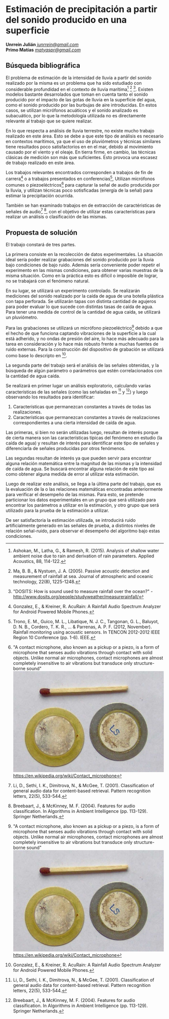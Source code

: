 # Estimación de precipitación a partir del sonido producido en una superficie

**Unrrein Julián** *junrrein@gmail.com*     
**Primo Matías** *matyaspr@gmail.com*

## Búsqueda bibliográfica

El problema de estimación de la intensidad de lluvia a partir del sonido realizado por la misma es un problema que ha sido estudiado con considerable profundidad en el contexto de lluvia marítima[^1] [^2] [^3]. Existen modelos bastante desarrolados que toman en cuenta tanto el sonido producido por el impacto de las gotas de lluvia en la superficie del agua, como el sonido producido por las burbujas de aire introducidas. En estos casos, se utilizan micrófonos acuáticos y el sonido analizado es subacuático, por lo que la metodología utilizada no es directamente relevante al trabajo que se quiere realizar.

En lo que respecta a análisis de lluvia terrestre, no existe mucho trabajo realizado en este área. Esto se debe a que este tipo de análisis es necesario en contextos marítimos, ya que el uso de pluviómetros y técnicas similares tiene resultados poco satisfactorios en en el mar, debido al movimiento causado por el viento y el oleaje. En tierra firme, en cambio, las técnicas clásicas de medición son más que suficientes. Esto provoca una escasez de trabajo realizado en este área.

Los trabajos relevantes encontrados corresponden a trabajos de fin de carrera[^4] o a trabajos presentados en conferencias[^5], Utilizan micrófonos comunes o piezoeléctricos[^6] para capturar la señal de audio producida por la lluvia, y utilizan técnicas poco sotisficadas (energía de la señal) para estimar la precipitación ocurrida.

También se han examinado trabajos en de extracción de caractéristicas de señales de audio[^7] [^8], con el objetivo de utilizar estas características para realizar un análisis o clasificación de las mismas.

## Propuesta de solución

El trabajo constará de tres partes.

La primera consiste en la recolección de datos experimentales. La situación ideal sería poder realizar grabaciones del sonido producido por la lluvia bajo condiciones de bajo ruido. Además sería conveniente poder repetir el experimento en las mismas condiciones, para obtener varias muestras de la misma situación. Como en la práctica esto es difícil o imposible de lograr, no se trabajará con el fenómeno natural.

En su lugar, se utilizará un experimento controlado. Se realizarán mediciones del sonido realizado por la caída de agua de una botella plástica con tapa perforada. Se utilizarán tapas con distinta cantidad de agujeros para poder evaluar lo que sucede con distintas tasas de caída de agua. Para tener una medida de control de la cantidad de agua caída, se utilizará un pluviómetro.

Para las grabaciones se utilizará un micrófono piezoeléctrico[^6] debido a que el hecho de que funciona captando vibraciones de la superficie a la cual está adherido, y no ondas de presión del aire, lo hace más adecuado para la tarea en consideración y lo hace más robusto frente a muchas fuentes de ruido externas. Para la construcción del dispositivo de grabación se utilizará como base lo descripto en [^4].

La segunda parte del trabajo será el análisis de las señales obtenidas, y la búsqueda de algún parámetro o parámetros que estén correlacionados con la cantidad de agua caída.

Se realizará en primer lugar un análisis exploratorio, calculando varías características de las señales (como las señaladas en [^7] y [^8]) y luego observando los resultados para identificar:

1. Características que permanezcan constantes a través de todas las realizaciones.
2. Características que permanezcan constantes a través de realizaciones correspondientes a una cierta intensidad de caída de agua.

Las primeras, si bien no serán utilizadas luego, resultan de interés porque de cierta manera son las características típicas del fenómeno en estudio (la caída de agua) y resultan de interés para identificar este tipo de señales y diferenciarla de señales producidas por otros fenómenos.

Las segundas resultan de interés ya que pueden servir para encontrar alguna relación matemática entre la magnitud de las mismas y la intensidad de caída de agua. Se buscará encontrar alguna relación de este tipo así como obtener alguna medida de error al utilizar esta estimación.

Luego de realizar este análisis, se llega a la última parte del trabajo, que es la evaluación de la o las relaciones matemáticas encontradas anteriormente para verificar el desempeño de las mismas. Para esto, se pretende particionar los datos experimentales en un grupo que será utilizado para encontrar los parámetros a utilizar en la estimación, y otro grupo que será utilizado para la prueba de la estimación a utilizar.

De ser satisfactoria la estimación utilizada, se introducirá ruido artificialmente generado en las señales de prueba, a distintos niveles de relación señal-ruido, para observar el desempeño del algoritmo bajo estas condiciones.

[^1]: Ashokan, M., Latha, G., & Ramesh, R. (2015). Analysis of shallow water ambient noise due to rain and derivation of rain parameters. Applied Acoustics, 88, 114-122.
[^2]: Ma, B. B., & Nystuen, J. A. (2005). Passive acoustic detection and measurement of rainfall at sea. Journal of atmospheric and oceanic technology, 22(8), 1225-1248.
[^3]: "DOSITS: How is sound used to measure rainfall over the ocean?" - http://www.dosits.org/people/studyweather/measurerainfall/
[^4]: Gonzalez, E., & Kreiner, R. AcuRain: A Rainfall Audio Spectrum Analyzer for Android Powered Mobile Phones.
[^5]: Trono, E. M., Guico, M. L., Libatique, N. J. C., Tangonan, G. L., Baluyot, D. N. B., Cordero, T. K. R., ... & Parrenas, A. P. F. (2012, November). Rainfall monitoring using acoustic sensors. In TENCON 2012-2012 IEEE Region 10 Conference (pp. 1-6). IEEE.
[^6]: "A contact microphone, also known as a pickup or a piezo, is a form of microphone that senses audio vibrations through contact with solid objects. Unlike normal air microphones, contact microphones are almost completely insensitive to air vibrations but transduce only structure-borne sound"
![](Busqueda%20bibliografica/microfono.jpg)
https://en.wikipedia.org/wiki/Contact_microphone
[^7]:Li, D., Sethi, I. K., Dimitrova, N., & McGee, T. (2001). Classification of general audio data for content-based retrieval. Pattern recognition letters, 22(5), 533-544.
[^8]:Breebaart, J., & McKinney, M. F. (2004). Features for audio classification. In Algorithms in Ambient Intelligence (pp. 113-129). Springer Netherlands.